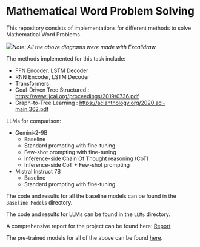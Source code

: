 # Mathematical Word Problem Solving

This repository consists of implementations for different methods to solve Mathematical Word Problems.

<img src="collage.png">*Note: All the above diagrams were made with Excalidraw*</img>

The methods implemented for this task include:
- FFN Encoder, LSTM Decoder
- RNN Encoder, LSTM Decoder
- Transformers
- Goal-Driven Tree Structured : https://www.ijcai.org/proceedings/2019/0736.pdf
- Graph-to-Tree Learning : https://aclanthology.org/2020.acl-main.362.pdf

LLMs for comparison:
  - Gemini-2-9B
    - Baseline
    - Standard prompting with fine-tuning
    - Few-shot prompting with fine-tuning
    - Inference-side Chain Of Thought reasoning (CoT)
    - Inference-side CoT + Few-shot prompting
  - Mistral Instruct 7B
    - Baseline
    - Standard prompting with fine-tuning

The code and results for all the baseline models can be found in the `Baseline Models` directory.

The code and results for LLMs can be found in the `LLMs` directory.

A comprehensive report for the project can be found here: [Report](./final_report_team_44.pdf)

The pre-trained models for all of the above can be found [here](https://drive.google.com/drive/folders/1eciPU5mak6DJTdNAZxl-m283GA38f4mm).
